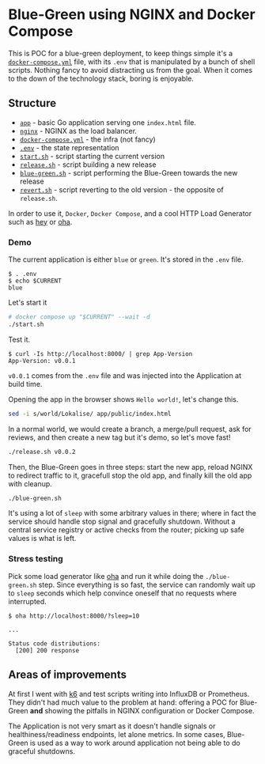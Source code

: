 # Blue-Green using NGINX and Docker Compose

This is POC for a blue-green deployment, to keep things simple it's a [`docker-compose.yml`](./docker-compose.yml) file, with its `.env` that is manipulated by a bunch of shell scripts. Nothing fancy to avoid distracting us from the goal. When it comes to the down of the technology stack, boring is enjoyable.

## Structure

- [`app`](./app) - basic Go application serving one `index.html` file.
- [`nginx`](./nginx/nginx.conf) - NGINX as the load balancer.
- [`docker-compose.yml`](./docker-compose.yml) - the infra (not fancy)
- [`.env`](./.env) - the state representation
- [`start.sh`](./start.sh) - script starting the current version
- [`release.sh`](./release.sh) - script building a new release
- [`blue-green.sh`](./blue-green.sh) - script performing the Blue-Green towards the new release
- [`revert.sh`](./revert.sh) - script reverting to the old version - the opposite of `release.sh`.

In order to use it, `Docker`, `Docker Compose`, and a cool HTTP Load Generator such as [hey](https://github.com/rakyll/hey) or [oha](https://github.com/hatoo/oha).

### Demo

The current application is either `blue` or `green`. It's stored in the `.env` file.

```console
$ . .env
$ echo $CURRENT
blue
```

Let's start it

```bash
# docker compose up "$CURRENT" --wait -d
./start.sh
```

Test it.

```console
$ curl -Is http://localhost:8000/ | grep App-Version
App-Version: v0.0.1
```

`v0.0.1` comes from the `.env` file and was injected into the Application at build time.

Opening the app in the browser shows `Hello world!`, let's change this.

```bash
sed -i s/world/Lokalise/ app/public/index.html
```

In a normal world, we would create a branch, a merge/pull request, ask for reviews, and then create a new tag but it's demo, so let's move fast!

```bash
./release.sh v0.0.2
```

Then, the Blue-Green goes in three steps: start the new app, reload NGINX to redirect traffic to it, gracefull stop the old app, and finally kill the old app with cleanup.

```bash
./blue-green.sh
```

It's using a lot of `sleep` with some arbitrary values in there; where in fact the service should handle stop signal and gracefully shutdown. Without a central service registry or active checks from the router; picking up safe values is what is left.

### Stress testing

Pick some load generator like [oha](https://github.com/hatoo/oha) and run it while doing the `./blue-green.sh` step. Since everything is so fast, the service can randomly wait up to `sleep` seconds which help convince oneself that no requests where interrupted.

```console
$ oha http://localhost:8000/?sleep=10

...

Status code distributions:
  [200] 200 response
```

## Areas of improvements

At first I went with [k6](https://k6.io/) and test scripts writing into InfluxDB or Prometheus. They didn't had much value to the problem at hand: offering a POC for Blue-Green **and** showing the pitfalls in NGINX configuration or Docker Compose.

The Application is not very smart as it doesn't handle signals or healthiness/readiness endpoints, let alone metrics. In some cases, Blue-Green is used as a way to work around application not being able to do graceful shutdowns.
